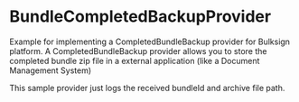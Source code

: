 # BundleCompletedBackupProvider
Example for implementing a CompletedBundleBackup provider for Bulksign platform. A CompletedBundleBackup provider allows you to store the completed bundle zip file in a external application (like a Document Management System)

This sample provider just logs the received bundleId and archive file path.

